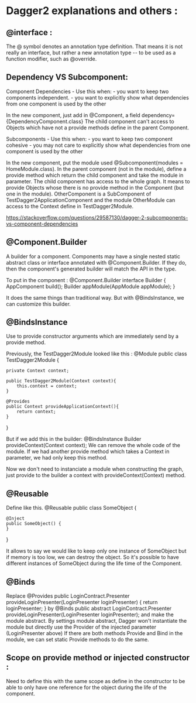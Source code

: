 # Dagger2 explanations and others :

## @interface :

The @ symbol denotes an annotation type definition.
That means it is not really an interface, but rather a new annotation type -- to be used as a
function modifier, such as @override.


## Dependency VS Subcomponent:

Component Dependencies - Use this when:
    - you want to keep two components independent.
    - you want to explicitly show what dependencies from one component is used by the other

In the new component, just add in @Component, a field dependency={DependencyComponent.class}
The child component can't access to Objects which have not a provide methods define in the parent
Component.

Subcomponents - Use this when:
    - you want to keep two component cohesive
    - you may not care to explicitly show what dependencies from one component is used by the other

In the new component, put the module used @Subcomponent(modules = HomeModule.class).
In the parent component (not in the module), define a provide method which return the child
component and take the module in parameter.
The child component has access to the whole graph. It means to provide Objects whose there is no
provide method in the Component (but one in the module). OtherComponent is a SubComponent of
TestDagger2ApplicationComponent and the module OtherModule can access to the Context define in
TestDagger2Module.

https://stackoverflow.com/questions/29587130/dagger-2-subcomponents-vs-component-dependencies


## @Component.Builder

A builder for a component. Components may have a single nested static abstract class or interface
annotated with @Component.Builder. If they do, then the component's generated builder will match
the API in the type.

To put in the component :
@Component.Builder
   interface Builder {
        AppComponent build();
        Builder appModule(AppModule appModule);
    }

It does the same things than traditional way. But with @BindsInstance, we can customize this
builder.

## @BindsInstance

Use to provide constructor arguments which are immediately send by a provide method.

Previously, the TestDagger2Module looked like this :
@Module
public class TestDagger2Module {

    private Context context;

    public TestDagger2Module(Context context){
        this.context = context;
    }

    @Provides
    public Context provideApplicationContext(){
        return context;
    }

}

But if we add this in the builder:
@BindsInstance Builder provideContext(Context context);
We can remove the whole code of the module.
If we had another provide method which takes a Context in parameter, we had only keep this method.

Now we don't need to instanciate a module when constructing the graph, just provide to the builder a
context with provideContext(Context) method.


## @Reusable

Define like this.
@Reusable
public class SomeObject {

    @Inject
    public SomeObject() {
    }
}

It allows to say we would like to keep only one instance of SomeObject but if memory is too low, we
can destroy the object. So it's possible to have different instances of SomeObject during the life
time of the Component.

## @Binds

Replace
@Provides
public LoginContract.Presenter
  provideLoginPresenter(LoginPresenter loginPresenter) {
    return loginPresenter;
}
by
@Binds
public abstract LoginContract.Presenter
  provideLoginPresenter(LoginPresenter loginPresenter); and make the module abstract.
By settings module abstract, Dagger won't instantiate the module but directly use the Provider of
the injected parameter (LoginPresenter above)
If there are both methods Provide and Bind in the module, we can set static Provide methods to do
the same.

## Scope on provide method or injected constructor :

Need to define this with the same scope as define in the constructor to be able to only have one
reference for the object during the life of the component.